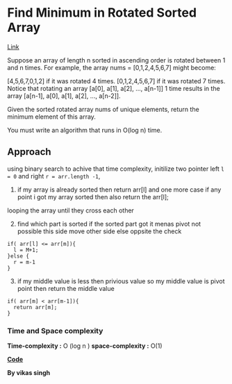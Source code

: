 # Find Minimum in Rotated Sorted Array
[Link](https://leetcode.com/problems/find-minimum-in-rotated-sorted-array/description/)

Suppose an array of length n sorted in ascending order is rotated between 1 and n times. For example, the array nums = [0,1,2,4,5,6,7] might become:

[4,5,6,7,0,1,2] if it was rotated 4 times.
[0,1,2,4,5,6,7] if it was rotated 7 times.
Notice that rotating an array [a[0], a[1], a[2], ..., a[n-1]] 1 time results in the array [a[n-1], a[0], a[1], a[2], ..., a[n-2]].

Given the sorted rotated array nums of unique elements, return the minimum element of this array.

You must write an algorithm that runs in O(log n) time.



## Approach 

using binary search to achive that time complexity, 
initilize two pointer left `l = 0` and right `r = arr.length -1`,

1. if my array is already sorted then return arr[l] and one more case if any point i got my array sorted then also return the arr[l];

looping the array until they cross each other 

2. find which part is sorted if the sorted part got it menas pivot not possible this side move other side else oppsite the check

```
if( arr[l] <= arr[m]){
  l = M+1;
}else {
  r = m-1
}
```

3. if my middle value is less then privious value so my middle value is pivot point then return the middle value 

```
if( arr[m] < arr[m-1]){
  return arr[m];
}
```


### Time and Space complexity 

**Time-complexity :** O (log n )
**space-complexity :** O(1)

**[Code](./solution.js)**


**By vikas singh**